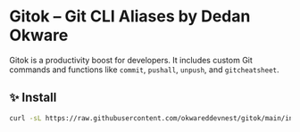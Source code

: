 # Gitok – Git CLI Aliases by Dedan Okware

Gitok is a productivity boost for developers. It includes custom Git commands and functions like `commit`, `pushall`, `unpush`, and `gitcheatsheet`.

## ✨ Install

```bash
curl -sL https://raw.githubusercontent.com/okwareddevnest/gitok/main/install.sh
```
